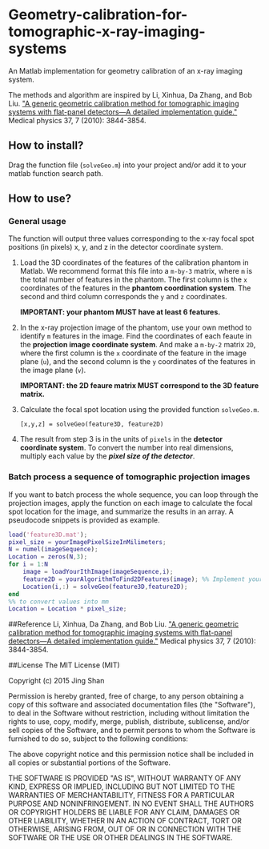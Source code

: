 <head>
    <script type="text/javascript"
            src="http://cdn.mathjax.org/mathjax/latest/MathJax.js?config=TeX-AMS-MML_HTMLorMML">
    </script>
</head>

# Geometry-calibration-for-tomographic-x-ray-imaging-systems
An Matlab implementation for geometry calibration of an x-ray imaging system. 

The methods and algorithm are inspired by Li, Xinhua, Da Zhang, and Bob Liu. ["A generic geometric calibration method for tomographic imaging systems with flat-panel detectors—A detailed implementation guide."](http://scitation.aip.org/content/aapm/journal/medphys/37/7/10.1118/1.3431996) Medical physics 37, 7 (2010): 3844-3854.

## How to install?
Drag the function file (`solveGeo.m`) into your project and/or add it to your matlab function search path. 

## How to use?
### General usage
The function will output three values corresponding to the x-ray focal spot positions (in pixels) x, y, and z in the detector coordinate system. 

1. Load the 3D coordinates of the features of the calibration phantom in Matlab. We recommend format this file into a `m-by-3` matrix, where `m` is the total number of features in the phantom. The first column is the `x` coordinates of the features in the **phantom coordination system**. The second and third column corresponds the `y` and `z` coordinates. 

    **IMPORTANT: your phantom MUST have at least 6 features.**

2. In the x-ray projection image of the phantom, use your own method to identify `m` features in the image. Find the coordinates of each feaute in the **projection image coordinate system**. And make a `m-by-2` matrix `2D`, where the first column is the `x` coordinate of the feature in the image plane (`u`), and the second column is the `y` coordinates of the features in the image plane (`v`).

    **IMPORTANT: the 2D feaure matrix MUST correspond to the 3D feature matrix.**

3. Calculate the focal spot location using the provided function `solveGeo.m`. 

    `[x,y,z] = solveGeo(feature3D, feature2D)`

4. The result from step 3 is in the units of `pixels` in the **detector coordinate system**. To convert the number into real dimensions, multiply each value by the ***pixel size of the detector***.

### Batch process a sequence of tomographic projection images
If you want to batch process the whole sequence, you can loop through the projection images, apply the function on each image to calculate the focal spot location for the image, and summarize the results in an array. A pseudocode snippets is provided as example.

```matlab
load('feature3D.mat');
pixel_size = yourImagePixelSizeInMilimeters;
N = numel(imageSequence);
Location = zeros(N,3);
for i = 1:N
    image = loadYourIthImage(imageSequence,i);
    feature2D = yourAlgorithmToFind2DFeatures(image); %% Implement your own methods to locate the features here.
    Location(i,:) = solveGeo(feature3D,feature2D);
end
%% to convert values into mm
Location = Location * pixel_size;
```

##Reference
Li, Xinhua, Da Zhang, and Bob Liu. ["A generic geometric calibration method for tomographic imaging systems with flat-panel detectors—A detailed implementation guide."](http://scitation.aip.org/content/aapm/journal/medphys/37/7/10.1118/1.3431996) Medical physics 37, 7 (2010): 3844-3854.

##License
The MIT License (MIT)

Copyright (c) 2015 Jing Shan

Permission is hereby granted, free of charge, to any person obtaining a copy
of this software and associated documentation files (the "Software"), to deal
in the Software without restriction, including without limitation the rights
to use, copy, modify, merge, publish, distribute, sublicense, and/or sell
copies of the Software, and to permit persons to whom the Software is
furnished to do so, subject to the following conditions:

The above copyright notice and this permission notice shall be included in all
copies or substantial portions of the Software.

THE SOFTWARE IS PROVIDED "AS IS", WITHOUT WARRANTY OF ANY KIND, EXPRESS OR
IMPLIED, INCLUDING BUT NOT LIMITED TO THE WARRANTIES OF MERCHANTABILITY,
FITNESS FOR A PARTICULAR PURPOSE AND NONINFRINGEMENT. IN NO EVENT SHALL THE
AUTHORS OR COPYRIGHT HOLDERS BE LIABLE FOR ANY CLAIM, DAMAGES OR OTHER
LIABILITY, WHETHER IN AN ACTION OF CONTRACT, TORT OR OTHERWISE, ARISING FROM,
OUT OF OR IN CONNECTION WITH THE SOFTWARE OR THE USE OR OTHER DEALINGS IN THE
SOFTWARE.


